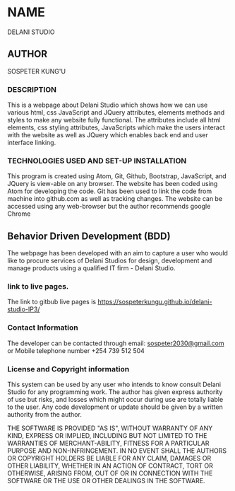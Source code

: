 # NAME
DELANI STUDIO

## AUTHOR
SOSPETER KUNG'U

### DESCRIPTION
This is a webpage about Delani Studio which shows how we can use various html, css JavaScript and JQuery attributes, elements methods and styles to make any website fully functional. The attributes include all html elements, css styling attributes, JavaScripts which make the users interact with the website as well as JQuery which enables back end and user interface linking.

### TECHNOLOGIES USED AND SET-UP INSTALLATION
This program is created using Atom, Git, Github, Bootstrap, JavaScript, and JQuery is view-able on any browser. The website has been coded using Atom for developing the code. Git has been used to link the code from machine into github.com as well as tracking changes. The website can be accessed using any web-browser but the author recommends google Chrome

## Behavior Driven Development (BDD)
The webpage has been developed with an aim to capture a user who would like to procure services of Delani Studios for design, development and manage products using a qualified IT firm - Delani Studio.

### link to live pages.
The link to gitbub live pages is https://sospeterkungu.github.io/delani-studio-IP3/

### Contact Information
The developer can be contacted through email: sospeter2030@gmail.com or Mobile telephone number +254 739 512 504


### License and Copyright information

This system can be used by any user who intends to know consult Delani Studio for any programming work. The author has given express authority of use but risks, and losses which might occur during use are totally liable to the user. Any code development or update should be given by a written authority from the author.

THE SOFTWARE IS PROVIDED "AS IS", WITHOUT WARRANTY OF ANY KIND, EXPRESS OR IMPLIED, INCLUDING BUT NOT LIMITED TO THE WARRANTIES OF MERCHANT-ABILITY, FITNESS FOR A PARTICULAR PURPOSE AND NON-INFRINGEMENT. IN NO EVENT SHALL THE AUTHORS OR COPYRIGHT HOLDERS BE LIABLE FOR ANY CLAIM, DAMAGES OR OTHER LIABILITY, WHETHER IN AN ACTION OF CONTRACT, TORT OR OTHERWISE, ARISING FROM, OUT OF OR IN CONNECTION WITH THE SOFTWARE OR THE USE OR OTHER DEALINGS IN THE SOFTWARE.
